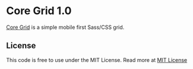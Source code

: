 <h1>Core Grid 1.0</h1>
<p>
  <a href="http://splintercode.github.io/CoreGrid">Core Grid</a> is a simple mobile first Sass/CSS grid.
</p>
<h2>License</h2>
<p>
This code is free to use under the MIT License.
Read more at <a href="http://opensource.org/licenses/MIT" target="_blank">MIT License</a>
</p>
